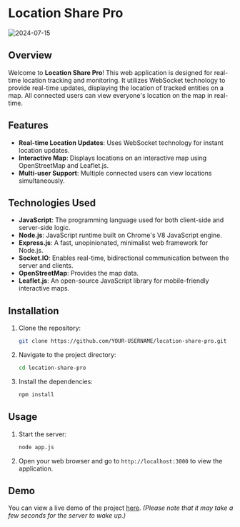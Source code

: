 # Location Share Pro


![2024-07-15](https://github.com/user-attachments/assets/51021220-d6c5-44fd-a08c-36061af891fe)


## Overview

Welcome to **Location Share Pro**! This web application is designed for real-time location tracking and monitoring. It utilizes WebSocket technology to provide real-time updates, displaying the location of tracked entities on a map. All connected users can view everyone's location on the map in real-time.

## Features

- **Real-time Location Updates**: Uses WebSocket technology for instant location updates.
- **Interactive Map**: Displays locations on an interactive map using OpenStreetMap and Leaflet.js.
- **Multi-user Support**: Multiple connected users can view locations simultaneously.

## Technologies Used

- **JavaScript**: The programming language used for both client-side and server-side logic.
- **Node.js**: JavaScript runtime built on Chrome's V8 JavaScript engine.
- **Express.js**: A fast, unopinionated, minimalist web framework for Node.js.
- **Socket.IO**: Enables real-time, bidirectional communication between the server and clients.
- **OpenStreetMap**: Provides the map data.
- **Leaflet.js**: An open-source JavaScript library for mobile-friendly interactive maps.

## Installation

1. Clone the repository:
    ```bash
    git clone https://github.com/YOUR-USERNAME/location-share-pro.git
    ```
2. Navigate to the project directory:
    ```bash
    cd location-share-pro
    ```
3. Install the dependencies:
    ```bash
    npm install
    ```

## Usage

1. Start the server:
    ```bash
    node app.js
    ```
2. Open your web browser and go to `http://localhost:3000` to view the application.

## Demo

You can view a live demo of the project [here](YOUR-DEMO-LINK). *(Please note that it may take a few seconds for the server to wake up.)*
